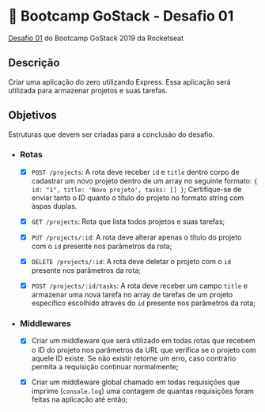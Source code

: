 #  🚀 Bootcamp GoStack - Desafio 01
[Desafio 01](https://github.com/Rocketseat/bootcamp-gostack-desafio-01/blob/master/README.md#desafio-01-conceitos-do-nodejs) do Bootcamp GoStack 2019 da Rocketseat

## Descrição
Criar uma aplicação do zero utilizando Express.
Essa aplicação será utilizada para armazenar projetos e suas tarefas.

## Objetivos
Estruturas que devem ser criadas para a conclusão do desafio.
- ### Rotas
  - [x] `POST /projects`: A rota deve receber `id` e `title` dentro corpo de cadastrar um novo projeto dentro de um array no seguinte formato: `{ id: "1", title: 'Novo projeto', tasks: [] }`; Certifique-se de enviar tanto o ID quanto o título do projeto no formato string com àspas duplas.

  - [x] `GET /projects`: Rota que lista todos projetos e suas tarefas;

  - [x] `PUT /projects/:id`: A rota deve alterar apenas o título do projeto com o `id` presente nos parâmetros da rota;

  - [x] `DELETE /projects/:id`: A rota deve deletar o projeto com o `id` presente nos parâmetros da rota;

  - [x] `POST /projects/:id/tasks`: A rota deve receber um campo `title` e armazenar uma nova tarefa no array de tarefas de um projeto específico escolhido através do `id` presente nos parâmetros da rota;

- ### Middlewares
  - [x] Criar um middleware que será utilizado em todas rotas que recebem o ID do projeto nos parâmetros da URL que verifica se o projeto com aquele ID existe. Se não existir retorne um erro, caso contrário permita a requisição continuar normalmente;

  - [x] Criar um middleware global chamado em todas requisições que imprime (`console.log`) uma contagem de quantas requisições foram feitas na aplicação até então;
